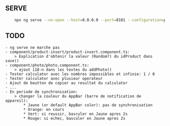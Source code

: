 ## SERVE
```bash
    npx ng serve --no-open --host=0.0.0.0 --port=8101 --configuration=production
```
## TODO

    - ng serve ne marche pas
    - component/product-insert/product-insert.component.ts:
        > Explication d'obtenir la valeur (Random?) du idProduct dans save()
    - component/photo/photo.component.ts:
        > ajout i18-n dans les textes du addPhoto()
    - Tester calculator avec les nombres impossibles et infinie: 1 / 0
    - Tester calculator avec plusieur operateur
    - Ajout de boutton de copier au resultat du calculator
    - ...
    - En periode de synchronisation:
        > changer la couleur du AppBar (barre de notification de appareil):
            * Jaune (or default AppBar color): pas de synchronisation
            * Orange: en cours
            * Vert: si reussir, basculer en Jaune apres 2s
            * Rouge: si echec, basculer en Jaune apres 2s
